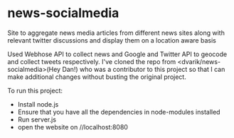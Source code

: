 # news-socialmedia

Site to aggregate news media articles from different news sites along with relevant twitter discussions and display them on a location aware basis

Used Webhose API to collect news and Google and Twitter API to geocode and collect tweets respectively. I've cloned the repo from <dvarik/news-socialmedia>(Hey Dan!) who was a contributor to this project so that I can make additional changes without busting the original project.

To run this project:

+ Install node.js
+ Ensure that you have all the dependencies in node-modules installed
+ Run server.js
+ open the website on //localhost:8080

